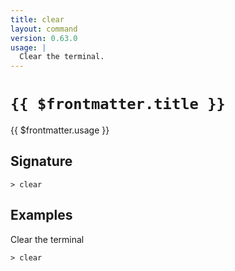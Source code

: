```yaml
---
title: clear
layout: command
version: 0.63.0
usage: |
  Clear the terminal.
---
```


# `{{ $frontmatter.title }}`

<div style='white-space: pre-wrap;'>{{ $frontmatter.usage }}</div>

## Signature

```> clear ```

## Examples

Clear the terminal
```shell
> clear
```
